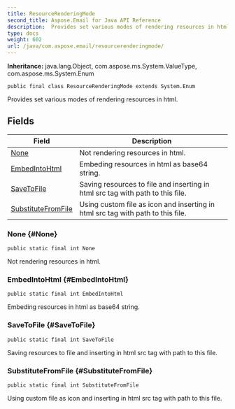 ```yaml
---
title: ResourceRenderingMode
second_title: Aspose.Email for Java API Reference
description:  Provides set various modes of rendering resources in html.
type: docs
weight: 602
url: /java/com.aspose.email/resourcerenderingmode/
---
```

**Inheritance:**
java.lang.Object, com.aspose.ms.System.ValueType, com.aspose.ms.System.Enum
```
public final class ResourceRenderingMode extends System.Enum
```

Provides set various modes of rendering resources in html.
## Fields

| Field | Description |
| --- | --- |
| [None](#None) | Not rendering resources in html. |
| [EmbedIntoHtml](#EmbedIntoHtml) | Embeding resources in html as base64 string. |
| [SaveToFile](#SaveToFile) | Saving resources to file and inserting in html src tag with path to this file. |
| [SubstituteFromFile](#SubstituteFromFile) | Using custom file as icon and inserting in html src tag with path to this file. |
### None {#None}
```
public static final int None
```


Not rendering resources in html.

### EmbedIntoHtml {#EmbedIntoHtml}
```
public static final int EmbedIntoHtml
```


Embeding resources in html as base64 string.

### SaveToFile {#SaveToFile}
```
public static final int SaveToFile
```


Saving resources to file and inserting in html src tag with path to this file.

### SubstituteFromFile {#SubstituteFromFile}
```
public static final int SubstituteFromFile
```


Using custom file as icon and inserting in html src tag with path to this file.

